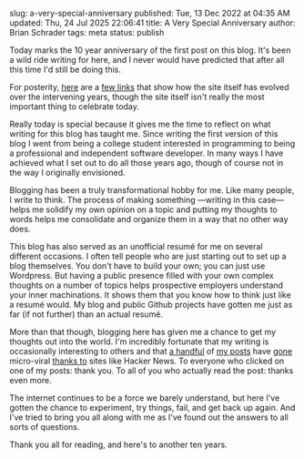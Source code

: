 slug: a-very-special-anniversary
published: Tue, 13 Dec 2022 at 04:35 AM
updated: Thu, 24 Jul 2025 22:06:41 
title: A Very Special Anniversary
author: Brian Schrader
tags: meta
status: publish

Today marks the 10 year anniversary of the first post on this blog. It's been a wild ride writing for here, and I never would have predicted that after all this time I'd still be doing this.

For posterity, [here][1] are a [few links][2] that show how the site itself has evolved over the intervening years, though the site itself isn't really the most important thing to celebrate today.

Really today is special because it gives me the time to reflect on what writing for this blog has taught me. Since writing the first version of this blog I went from being a college student interested in programming to being a professional and independent software developer. In many ways I have achieved what I set out to do all those years ago, though of course not in the way I originally envisioned.

[1]: https://web.archive.org/web/20140715043702/http://brianschrader.com/
[2]: https://web.archive.org/web/20170915170554/https://brianschrader.com/

Blogging has been a truly transformational hobby for me. Like many people, I write to think. The process of making something &mdash;writing in this case&mdash; helps me solidify my own opinion on a topic and putting my thoughts to words helps me consolidate and organize them in a way that no other way does.

This blog has also served as an unofficial resumé for me on several different occasions. I often tell people who are just starting out to set up a blog themselves. You don't have to build your own; you can just use Wordpress. But having a public presence filled with your own complex thoughts on a number of topics helps prospective employers understand your inner machinations. It shows them that you know how to think just like a resumé would. My blog and public Github projects have gotten me just as far (if not further) than an actual resumé.

More than that though, blogging here has given me a chance to get my thoughts out into the world. I'm incredibly fortunate that my writing is occasionally interesting to others and that [a handful][3] of [my posts][4] have [gone][5] micro-viral [thanks to][6] sites like Hacker News. To everyone who clicked on one of my posts: thank you. To all of you who actually read the post: thanks even more.

[3]: /archive/why-all-my-servers-have-an-8gb-empty-file/
[4]: /archive/python-35-and-multitasking/
[5]: /archive/youtube-has-apparently-reinstated-rss-feeds/
[6]: /archive/on-the-web-the-best-outcome-is-email/

The internet continues to be a force we barely understand, but here I've gotten the chance to experiment, try things, fail, and get back up again. And I've tried to bring you all along with me as I've found out the answers to all sorts of questions.

Thank you all for reading, and here's to another ten years.
